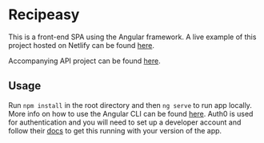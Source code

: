 # Recipeasy

This is a front-end SPA using the Angular framework. A live example of this project hosted on Netlify can be found [here](https://silly-mahavira-4f9bf8.netlify.app/).

Accompanying API project can be found [here](https://github.com/aellwood/recipeasy-api).

## Usage

Run `npm install` in the root directory and then `ng serve` to run app locally. More info on how to use the Angular CLI can be found [here](https://cli.angular.io/). 
Auth0 is used for authentication and you will need to set up a developer account and follow their [docs](https://auth0.com/docs/quickstart/spa/angular) to get this running with your version of the app.
